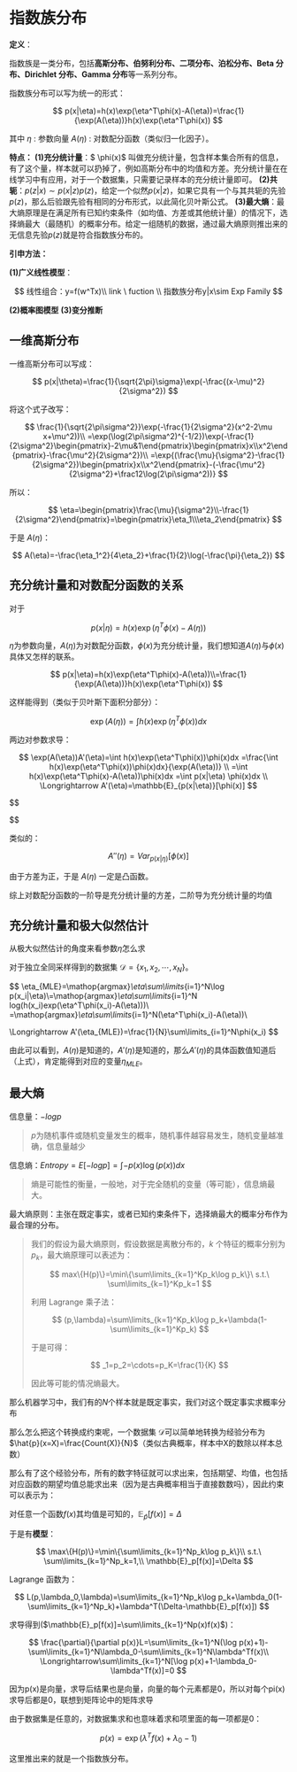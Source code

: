  # 指数族分布

**定义**：

指数族是一类分布，包括**高斯分布、伯努利分布、二项分布、泊松分布、Beta 分布、Dirichlet 分布、Gamma 分布**等一系列分布。

指数族分布可以写为统一的形式：

$$
p(x|\eta)=h(x)\exp(\eta^T\phi(x)-A(\eta))=\frac{1}{\exp(A(\eta))}h(x)\exp(\eta^T\phi(x))
$$

其中
$\eta$ : 参数向量
$A(\eta)$ : 对数配分函数（类似归一化因子）。

**特点：**
**(1)充分统计量**：$ \phi(x)$ 叫做充分统计量，包含样本集合所有的信息，有了这个量，样本就可以扔掉了，例如高斯分布中的均值和方差。充分统计量在在线学习中有应用，对于一个数据集，只需要记录样本的充分统计量即可。
**(2)共轭**：$p(z|x) \sim p(x|z)p(z)$，给定一个似然$p(x|z)$，如果它具有一个与其共轭的先验$p(z)$，那么后验跟先验有相同的分布形式，以此简化贝叶斯公式。
**(3)最大熵**：最大熵原理是在满足所有已知约束条件（如均值、方差或其他统计量）的情况下，选择熵最大（最随机）的概率分布。给定一组随机的数据，通过最大熵原则推出来的无信息先验$p(z)$就是符合指数族分布的。

**引申方法：**

**(1)广义线性模型**：

$$
线性组合：y=f(w^Tx)\\
link \ fuction \\ 指数族分布y|x\sim Exp Family
$$

**(2)概率图模型**
**(3)变分推断**

## 一维高斯分布

一维高斯分布可以写成：

$$
p(x|\theta)=\frac{1}{\sqrt{2\pi}\sigma}\exp(-\frac{(x-\mu)^2}{2\sigma^2})
$$

将这个式子改写：

$$
\frac{1}{\sqrt{2\pi\sigma^2}}\exp(-\frac{1}{2\sigma^2}(x^2-2\mu x+\mu^2))\\
=\exp(\log(2\pi\sigma^2)^{-1/2})\exp(-\frac{1}{2\sigma^2}\begin{pmatrix}-2\mu&1\end{pmatrix}\begin{pmatrix}x\\x^2\end{pmatrix}-\frac{\mu^2}{2\sigma^2})\\
=\exp{(\frac{\mu}{\sigma^2}-\frac{1}{2\sigma^2})\begin{pmatrix}x\\x^2\end{pmatrix}-(-\frac{\mu^2}{2\sigma^2}+\frac12\log(2\pi\sigma^2))}
$$

所以：

$$
\eta=\begin{pmatrix}\frac{\mu}{\sigma^2}\\-\frac{1}{2\sigma^2}\end{pmatrix}=\begin{pmatrix}\eta_1\\\eta_2\end{pmatrix}
$$

于是 $A(\eta)$：

$$
A(\eta)=-\frac{\eta_1^2}{4\eta_2}+\frac{1}{2}\log(-\frac{\pi}{\eta_2})
$$

## 充分统计量和对数配分函数的关系

对于

$$
p(x|\eta)=h(x)\exp(\eta^T\phi(x)-A(\eta))
$$

$\eta$为参数向量，$A(\eta)$为对数配分函数，$\phi(x)$为充分统计量，我们想知道$A(\eta)$与$\phi(x)$具体又怎样的联系。

$$
p(x|\eta)=h(x)\exp(\eta^T\phi(x)-A(\eta))\\=\frac{1}{\exp(A(\eta))}h(x)\exp(\eta^T\phi(x))
$$

这样能得到（类似于贝叶斯下面积分部分）：

$$
\exp(A(\eta))=\int h(x)\exp(\eta^T\phi(x))dx
$$

两边对参数求导：

$$
\exp(A(\eta))A'(\eta)=\int h(x)\exp(\eta^T\phi(x))\phi(x)dx =\frac{\int h(x)\exp(\eta^T\phi(x))\phi(x)dx}{\exp(A(\eta))} \\
=\int h(x)\exp(\eta^T\phi(x)-A(\eta))\phi(x)dx =\int p(x|\eta) \phi(x)dx \\
\Longrightarrow A'(\eta)=\mathbb{E}_{p(x|\eta)}[\phi(x)]
$$

$$

$$

类似的：

$$
A''(\eta)=Var_{p(x|\eta)}[\phi(x)]
$$

由于方差为正，于是 $A(\eta)$ 一定是凸函数。

综上对数配分函数的一阶导是充分统计量的方差，二阶导为充分统计量的均值

## 充分统计量和极大似然估计

从极大似然估计的角度来看参数$\eta$怎么求

对于独立全同采样得到的数据集 $\mathcal{D}=\{x_1,x_2,\cdots,x_N\}$。

$$
\eta_{MLE}=\mathop{argmax}_\eta\sum\limits_{i=1}^N\log p(x_i|\eta)\\=\mathop{argmax}_\eta\sum\limits_{i=1}^N log(h(x_i)exp(\eta^T\phi(x_i)-A(\eta)))\\
=\mathop{argmax}_\eta\sum\limits_{i=1}^N(\eta^T\phi(x_i)-A(\eta))\\


\Longrightarrow A'(\eta_{MLE})=\frac{1}{N}\sum\limits_{i=1}^N\phi(x_i)
$$

由此可以看到，$A(\eta)$是知道的，$A'(\eta)$是知道的，那么$A'(\eta)$的具体函数值知道后（上式），肯定能得到对应的变量$\eta_{MLE}$。

## 最大熵

信息量：$-logp$

> $p$为随机事件或随机变量发生的概率，随机事件越容易发生，随机变量越准确，信息量越少

信息熵：$Entropy=E[-logp]=\int-p(x)\log(p(x))dx$

> 熵是可能性的衡量，一般地，对于完全随机的变量（等可能），信息熵最大。

最大熵原则：主张在既定事实，或者已知约束条件下，选择熵最大的概率分布作为最合理的分布。

> 我们的假设为最大熵原则，假设数据是离散分布的，$k$ 个特征的概率分别为 $p_k$，最大熵原理可以表述为：
> 
> $$
> max\{H(p)\}=\min\{\sum\limits_{k=1}^Kp_k\log p_k\}\ s.t.\ \sum\limits_{k=1}^Kp_k=1
> $$
> 
> 利用 Lagrange 乘子法：
> 
> $$
> (p,\lambda)=\sum\limits_{k=1}^Kp_k\log p_k+\lambda(1-\sum\limits_{k=1}^Kp_k)
> $$
> 
> 于是可得：
> 
> $$
> _1=p_2=\cdots=p_K=\frac{1}{K}
> $$
> 
> 因此等可能的情况熵最大。

那么机器学习中，我们有的$N$个样本就是既定事实，我们对这个既定事实求概率分布

那么怎么把这个转换成约束呢，一个数据集 $\mathcal{D}$可以简单地转换为经验分布为 $\hat{p}(x=X)=\frac{Count(X)}{N}$（类似古典概率，样本中X的数除以样本总数）

那么有了这个经验分布，所有的数字特征就可以求出来，包括期望、均值，也包括对应函数的期望均值总能求出来（因为是古典概率相当于直接数数吗），因此约束可以表示为：

对任意一个函数$f(x)$其均值是可知的，$\mathbb{E}_{\hat{p}}[f(x)]=\Delta$

于是有**模型**：

$$
\max\{H(p)\}=\min\{\sum\limits_{k=1}^Np_k\log p_k\}\\ s.t.\ \sum\limits_{k=1}^Np_k=1,\\ \mathbb{E}_p[f(x)]=\Delta
$$

Lagrange 函数为：

$$
L(p,\lambda_0,\lambda)=\sum\limits_{k=1}^Np_k\log p_k+\lambda_0(1-\sum\limits_{k=1}^Np_k)+\lambda^T(\Delta-\mathbb{E}_p[f(x)])
$$

求导得到($\mathbb{E}_p[f(x)]=\sum\limits_{k=1}^Np(x)f(x)$)：

$$
\frac{\partial}{\partial p(x)}L=\sum\limits_{k=1}^N(\log p(x)+1)-\sum\limits_{k=1}^N\lambda_0-\sum\limits_{k=1}^N\lambda^Tf(x)\\
\Longrightarrow\sum\limits_{k=1}^N[\log p(x)+1-\lambda_0-\lambda^Tf(x)]=0
$$

因为p(x)是向量，求导后结果也是向量，向量的每个元素都是0，所以对每个pi(x)求导后都是0，联想到矩阵论中的矩阵求导

由于数据集是任意的，对数据集求和也意味着求和项里面的每一项都是0：

$$
p(x)=\exp(\lambda^Tf(x)+\lambda_0-1)
$$

这里推出来的就是一个指数族分布。

